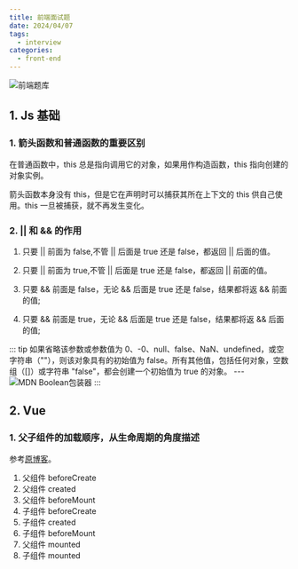 ```yaml
---
title: 前端面试题
date: 2024/04/07
tags:
  - interview
categories:
  - front-end
---
```


![前端题库](https://vue3js.cn/interview/)

## 1. Js 基础

### 1. 箭头函数和普通函数的重要区别

在普通函数中，this 总是指向调用它的对象，如果用作构造函数，this 指向创建的对象实例。

箭头函数本身没有 this，但是它在声明时可以捕获其所在上下文的 this 供自己使用。this 一旦被捕获，就不再发生变化。

### 2. || 和 && 的作用

1. 只要 || 前面为 false,不管 || 后面是 true 还是 false，都返回 || 后面的值。
2. 只要 || 前面为 true,不管 || 后面是 true 还是 false，都返回 || 前面的值。

3. 只要 && 前面是 false，无论 && 后面是 true 还是 false，结果都将返 && 前面的值;
4. 只要 && 前面是 true，无论 && 后面是 true 还是 false，结果都将返 && 后面的值;

::: tip
如果省略该参数或参数值为 0、-0、null、false、NaN、undefined，或空字符串（""），则该对象具有的初始值为 false。所有其他值，包括任何对象，空数组（[]）或字符串 "false"，都会创建一个初始值为 true 的对象。
--- ![MDN Boolean包装器](https://developer.mozilla.org/zh-CN/docs/Web/JavaScript/Reference/Global_Objects/Boolean)
:::

## 2. Vue

### 1. 父子组件的加载顺序，从生命周期的角度描述

参考[原博客](https://blog.csdn.net/leilei__66/article/details/118699960)。

1. 父组件 beforeCreate
2. 父组件 created
3. 父组件 beforeMount
4. 子组件 beforeCreate
5. 子组件 created
6. 子组件 beforeMount
7. 父组件 mounted
8. 子组件 mounted
